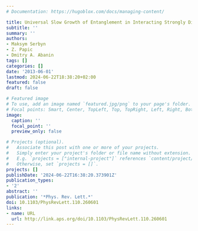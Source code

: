 ```yaml
---
# Documentation: https://hugoblox.com/docs/managing-content/

title: Universal Slow Growth of Entanglement in Interacting Strongly Disordered Systems
subtitle: ''
summary: ''
authors:
- Maksym Serbyn
- Z. Papic
- Dmitry A. Abanin
tags: []
categories: []
date: '2013-06-01'
lastmod: 2024-06-22T18:38:20+02:00
featured: false
draft: false

# Featured image
# To use, add an image named `featured.jpg/png` to your page's folder.
# Focal points: Smart, Center, TopLeft, Top, TopRight, Left, Right, BottomLeft, Bottom, BottomRight.
image:
  caption: ''
  focal_point: ''
  preview_only: false

# Projects (optional).
#   Associate this post with one or more of your projects.
#   Simply enter your project's folder or file name without extension.
#   E.g. `projects = ["internal-project"]` references `content/project/deep-learning/index.md`.
#   Otherwise, set `projects = []`.
projects: []
publishDate: '2024-06-22T16:38:20.373901Z'
publication_types:
- '2'
abstract: ''
publication: '*Phys. Rev. Lett.*'
doi: 10.1103/PhysRevLett.110.260601
links:
- name: URL
  url: http://link.aps.org/doi/10.1103/PhysRevLett.110.260601
---
```

